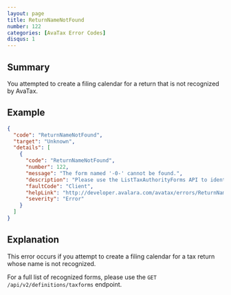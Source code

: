 ```yaml
---
layout: page
title: ReturnNameNotFound
number: 122
categories: [AvaTax Error Codes]
disqus: 1
---
```


## Summary

You attempted to create a filing calendar for a return that is not recognized by AvaTax.

## Example

```json
{
  "code": "ReturnNameNotFound",
  "target": "Unknown",
  "details": [
    {
      "code": "ReturnNameNotFound",
      "number": 122,
      "message": "The form named '-0-' cannot be found.",
      "description": "Please use the ListTaxAuthorityForms API to identify the list of relevant forms.",
      "faultCode": "Client",
      "helpLink": "http://developer.avalara.com/avatax/errors/ReturnNameNotFound",
      "severity": "Error"
    }
  ]
}
```

## Explanation

This error occurs if you attempt to create a filing calendar for a tax return whose name is not recognized.

For a full list of recognized forms, please use the `GET /api/v2/definitions/taxforms` endpoint.
